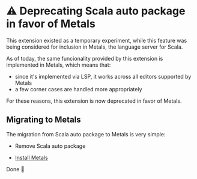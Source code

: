 # ⚠️ Deprecating Scala auto package in favor of Metals

This extension existed as a temporary experiment, while this feature was being
considered for inclusion in Metals, the language server for Scala.

As of today, the same funcionality provided by this extension is implemented in
Metals, which means that:

- since it's implemented via LSP, it works across all editors supported by
  Metals
- a few corner cases are handled more appropriately

For these reasons, this extension is now deprecated in favor of Metals.

## Migrating to Metals

The migration from Scala auto package to Metals is very simple:

- Remove Scala auto package

- [Install Metals](https://scalameta.org/metals/docs/editors/vscode.html)

Done 🎉
